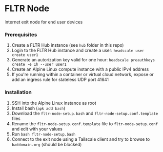 # FLTR Node

Internet exit node for end user devices

### Prerequisites

1. Create a FLTR Hub instance (see `hub` folder in this repo)
2. Login to the FLTR Hub instance and create a user: `headscale user create user1`
3. Generate an autorization key valid for one hour: `headscale preauthkeys create -e 1h --user user1`
4. Create an Alpine Linux compute instance with a public IPv4 address
5. If you're running within a container or virtual cloud network, expose or add an ingress rule for stateless UDP port 41641

### Installation

1. SSH into the Alpine Linux instance as root
2. Install bash (`apk add bash`)
3. Download the `fltr-node-setup.bash` and `fltr-node-setup.conf.template` files
4. Rename the `fltr-node-setup.conf.template` file to `fltr-node-setup.conf` and edit with your values
5. Run `bash fltr-node-setup.bash`
6. Connect to the exit node using a Tailscale client and try to browse to `baddomain.org` (should be blocked)
